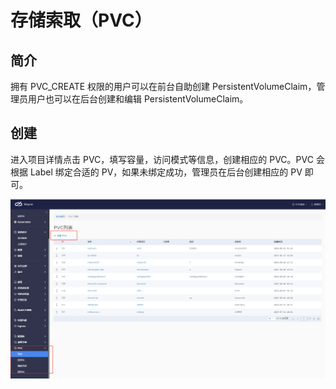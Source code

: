 # 存储索取（PVC）

## 简介

拥有 PVC_CREATE 权限的用户可以在前台自助创建 PersistentVolumeClaim，管理员用户也可以在后台创建和编辑 PersistentVolumeClaim。

## 创建

进入项目详情点击 PVC，填写容量，访问模式等信息，创建相应的 PVC。PVC 会根据 Label 绑定合适的 PV，如果未绑定成功，管理员在后台创建相应的 PV 即可。

![](../images/admin-pvc.png?classes=border,shadow)